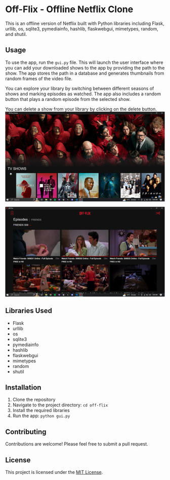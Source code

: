 # Off-Flix - Offline Netflix Clone

This is an offline version of Netflix built with Python libraries including Flask, urllib, os, sqlite3, pymediainfo, hashlib, flaskwebgui, mimetypes, random, and shutil.

## Usage

To use the app, run the `gui.py` file. This will launch the user interface where you can add your downloaded shows to the app by providing the path to the show. The app stores the path in a database and generates thumbnails from random frames of the video file.

You can explore your library by switching between different seasons of shows and marking episodes as watched. The app also includes a random button that plays a random episode from the selected show.

You can delete a show from your library by clicking on the delete button.
![Alt text](screenshots\1.png)


![Alt text](screenshots\2.png)


## Libraries Used

- Flask
- urllib
- os
- sqlite3
- pymediainfo
- hashlib
- flaskwebgui
- mimetypes
- random
- shutil

## Installation

1. Clone the repository
2. Navigate to the project directory: `cd off-flix`
3. Install the required libraries
4. Run the app: `python gui.py`

## Contributing

Contributions are welcome! Please feel free to submit a pull request.

## License

This project is licensed under the [MIT License](https://github.com/yourusername/offline-netflix-clone/blob/main/LICENSE).
